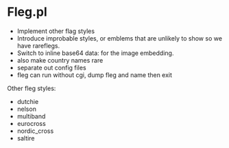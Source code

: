 # Fleg.pl

* Implement other flag styles
* Introduce improbable styles, or emblems that are unlikely to show so we have rareflegs.
* Switch to inline base64 data:  for the image embedding.
* also make country names rare
* separate out config files
* fleg can run without cgi, dump fleg and name then exit

Other fleg styles:
* dutchie
* nelson
* multiband
* eurocross
* nordic_cross
* saltire



